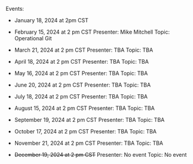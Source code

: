 Events:

- January 18, 2024 at 2pm CST

- February 15, 2024 at 2 pm CST
  Presenter: Mike Mitchell
  Topic: Operational Git

- March 21, 2024 at 2 pm CST
  Presenter: TBA
  Topic: TBA

- April 18, 2024 at 2 pm CST
  Presenter: TBA
  Topic: TBA

- May 16, 2024 at 2 pm CST
  Presenter: TBA
  Topic: TBA
  
- June 20, 2024 at 2 pm CST
  Presenter: TBA
  Topic: TBA

- July 18, 2024 at 2 pm CST
  Presenter: TBA
  Topic: TBA

- August 15, 2024 at 2 pm CST
  Presenter: TBA
  Topic: TBA

- September 19, 2024 at 2 pm CST
  Presenter: TBA
  Topic: TBA

- October 17, 2024 at 2 pm CST
  Presenter: TBA
  Topic: TBA

- November 21, 2024 at 2 pm CST
  Presenter: TBA
  Topic: TBA

- ~~December 19, 2024 at 2 pm CST~~
  Presenter: No event
  Topic: No event
  
  
